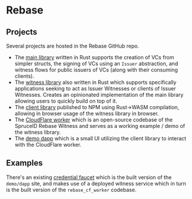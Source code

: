 # Rebase

## Projects

Several projects are hosted in the Rebase GitHub repo.
* The [main library](./rust/rebase) written in Rust supports the creation of VCs from simpler structs, the signing of VCs using an `Issuer` abstraction, and witness flows for public issuers of VCs (along with their consuming clients).
* The [witness library](./rust/rebase_witness_sdk) also written in Rust which supports specifically applications seeking to act as Issuer Witnesses or clients of Issuer Witnesses. Creates an opinionated implementation of the main library allowing users to quickly build on top of it.
* The [client library](./js/rebase-client) published to NPM using Rust->WASM compilation, allowing in browser usage of the witness library in browser.
* The [CloudFlare worker](./rust/rebase_cf_worker) which is an open-source codebase of the SpruceID Rebase Witness and serves as a working example / demo of the witness library.
* The [demo dapp](./demo/dapp) which is a small UI utilizing the client library to interact with the CloudFlare worker.

## Examples

There's an existing [credential faucet](https://rebase.pages.dev/) which is the built version of the `demo/dapp` site, and makes use of a deployed witness service which in turn is the built version of the `rebase_cf_worker` codebase.
